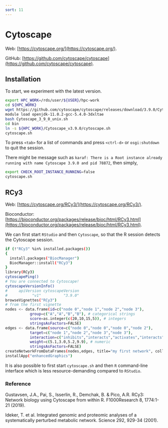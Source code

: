 ```yaml
---
sort: 11
---
```


# Cytoscape

Web: [https://cytoscape.org/](https://cytoscape.org/).

GitHub: [https://github.com/cytoscape/cytoscape](https://github.com/cytoscape/cytoscape).

## Installation

To start, we experiment with the latest version.

```bash
export HPC_WORK=/rds/user/${USER}/hpc-work
cd ${HPC_WORK}
wget https://github.com/cytoscape/cytoscape/releases/download/3.9.0/Cytoscape_3_9_0_unix.sh
module load openjdk-11.0.2-gcc-5.4.0-3dxltae
bash Cytoscape_3_9_0_unix.sh
cd bin
ln -s ${HPC_WORK}/Cytoscape_v3.9.0/cytoscape.sh
cytoscape.sh
```

To press `<tab>` for a list of commands and press `<ctrl-d>` or `osgi:shutdown` to quit the session.

There might be message such as `karaf: There is a Root instance already running with name Cytoscape 3.9.0 and pid 78872`, then simply,

```bash
export CHECK_ROOT_INSTANCE_RUNNING=false
cytoscape.sh
```

## RCy3

Web: [https://cytoscape.org/RCy3/](https://cytoscape.org/RCy3/).

Bioconductor: [https://bioconductor.org/packages/release/bioc/html/RCy3.html](https://bioconductor.org/packages/release/bioc/html/RCy3.html).

We can first start `RStudio` and then `Cytoscape`, so that the R session detects the Cytoscape session.

```bash
if (!"RCy3" %in% installed.packages())
{
  install.packages("BiocManager")
  BiocManager::install("RCy3")
}
library(RCy3)
cytoscapePing()
# You are connected to Cytoscape!
cytoscapeVersionInfo()
#     apiVersion cytoscapeVersion
#           "v1"          "3.9.0"
browseVignettes("RCy3")
# from the first vignette
nodes <- data.frame(id=c("node 0","node 1","node 2","node 3"),
           group=c("A","A","B","B"), # categorical strings
           score=as.integer(c(20,10,15,5)), # integers
           stringsAsFactors=FALSE)
edges <- data.frame(source=c("node 0","node 0","node 0","node 2"),
           target=c("node 1","node 2","node 3","node 3"),
           interaction=c("inhibits","interacts","activates","interacts"),  # optional
           weight=c(5.1,3.0,5.2,9.9), # numeric
           stringsAsFactors=FALSE)
createNetworkFromDataFrames(nodes,edges, title="my first network", collection="DataFrame Example")
installApp("enhancedGraphics")
```

It is also possible to first start `cytoscape.sh` and then `R` command-line interface which is less resource-demanding compared to `RStudio`.

### Reference

Gustavsen, J.A., Pai, S., Isserlin, R., Demchak, B. & Pico, A.R. RCy3: Network biology using Cytoscape from within R. F1000Research 8, 1774:1-21 (2019).

Ideker, T. et al. Integrated genomic and proteomic analyses of a systematically perturbed metabolic network. Science 292, 929-34 (2001).
